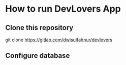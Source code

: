 # How to run DevLovers App
## Clone this repository
git clone https://gitlab.com/dwisulfahnur/devlovers

## Configure database




